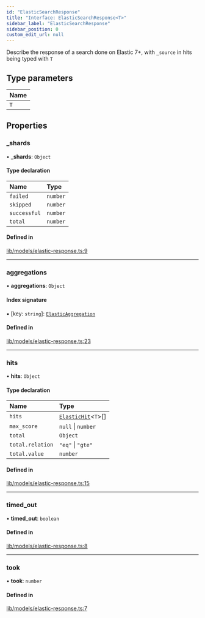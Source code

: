 ```yaml
---
id: "ElasticSearchResponse"
title: "Interface: ElasticSearchResponse<T>"
sidebar_label: "ElasticSearchResponse"
sidebar_position: 0
custom_edit_url: null
---
```


Describe the response of a search done on Elastic 7+, with `_source` in hits
being typed with `T`

## Type parameters

| Name |
| :------ |
| `T` |

## Properties

### \_shards

• **\_shards**: `Object`

#### Type declaration

| Name | Type |
| :------ | :------ |
| `failed` | `number` |
| `skipped` | `number` |
| `successful` | `number` |
| `total` | `number` |

#### Defined in

[lib/models/elastic-response.ts:9](https://github.com/cognizone/ng-cognizone/blob/861cbad/libs/model-utils/src/lib/models/elastic-response.ts#L9)

___

### aggregations

• **aggregations**: `Object`

#### Index signature

▪ [key: `string`]: [`ElasticAggregation`](ElasticAggregation)

#### Defined in

[lib/models/elastic-response.ts:23](https://github.com/cognizone/ng-cognizone/blob/861cbad/libs/model-utils/src/lib/models/elastic-response.ts#L23)

___

### hits

• **hits**: `Object`

#### Type declaration

| Name | Type |
| :------ | :------ |
| `hits` | [`ElasticHit`](ElasticHit)<`T`\>[] |
| `max_score` | ``null`` \| `number` |
| `total` | `Object` |
| `total.relation` | ``"eq"`` \| ``"gte"`` |
| `total.value` | `number` |

#### Defined in

[lib/models/elastic-response.ts:15](https://github.com/cognizone/ng-cognizone/blob/861cbad/libs/model-utils/src/lib/models/elastic-response.ts#L15)

___

### timed\_out

• **timed\_out**: `boolean`

#### Defined in

[lib/models/elastic-response.ts:8](https://github.com/cognizone/ng-cognizone/blob/861cbad/libs/model-utils/src/lib/models/elastic-response.ts#L8)

___

### took

• **took**: `number`

#### Defined in

[lib/models/elastic-response.ts:7](https://github.com/cognizone/ng-cognizone/blob/861cbad/libs/model-utils/src/lib/models/elastic-response.ts#L7)
